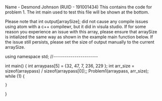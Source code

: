 Name - Desmond Johnson (RUID - 191001434)
This contains the code for problem 1. The int main used to test this file will be shown at the bottom.

Please note that int output[arraySize]; did not cause any compile issues using atom with a c++ compilewr, but it did in visula studio. If for some reason you experience an issue with this array, please ensure that arraySize is intialized the same way as shown in the example main function below. If the issue still persists, please set the size of output manually to the current arraySize.



using namespace std;
//-----------------------

int main() {
	int arraypass[5] = {32,  47, 7, 236, 229 };
	int arr_size = sizeof(arraypass) / sizeof(arraypass[0]);;
	Problem1(arraypass, arr_size);
	while (1) {

	}
}
